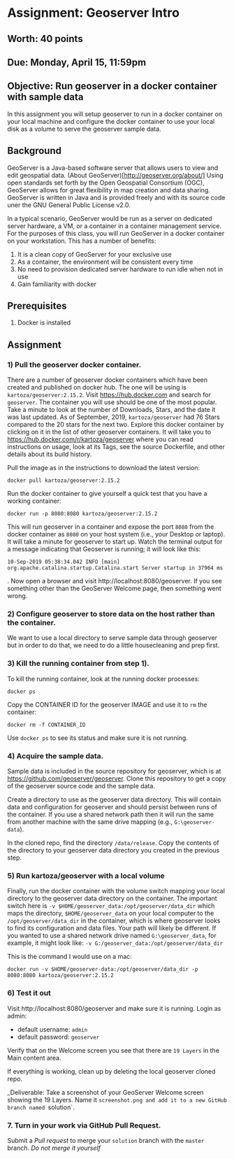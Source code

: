 # Assignment: Geoserver Intro
## Worth: 40 points
## Due: Monday, April 15, 11:59pm

## Objective: Run geoserver in a docker container with sample data

In this assignment you will setup geoserver to run in a docker container on your local machine and configure the docker container to use your local disk as a volume to serve the geoserver sample data. 

## Background
GeoServer is a Java-based software server that allows users to view and edit geospatial data. (About GeoServer)[http://geoserver.org/about/] Using open standards set forth by the Open Geospatial Consortium (OGC), GeoServer allows for great flexibility in map creation and data sharing. GeoServer is written in Java and is provided freely and with its source code uner the GNU General Public License v2.0.

In a typical scenario, GeoServer would be run as a server on dedicated server hardware, a VM, or a container in a container management service. For the purposes of this class, you will run GeoServer in a docker container on your workstation. This has a number of benefits:
1) It is a clean copy of GeoServer for your exclusive use
2) As a container, the environment will be consistent every time
3) No need to provision dedicated server hardware to run idle when not in use
4) Gain familiarity with docker

## Prerequisites
1) Docker is installed

## Assignment

### 1) Pull the geoserver docker container.

There are a number of geoserver docker containers which have been created and published on docker hub. The one will be using is `kartoza/geoserver:2.15.2`. Visit https://hub.docker.com and search for `geoserver`. The container you will use should be one of the most popular. Take a minute to look at the number of Downloads, Stars, and the date it was last updated. As of September, 2019, `kartoza/geoserver` had 76 Stars compared to the 20 stars for the next two. Explore this docker container by clicking on it in the list of other geoserver containers. It will take you to https://hub.docker.com/r/kartoza/geoserver where you can read instructions on usage, look at its Tags, see the source Dockerfile, and other details about its build history.

Pull the image as in the instructions to download the latest version:

```
docker pull kartoza/geoserver:2.15.2
```

Run the docker container to give yourself a quick test that you have a working container:

```
docker run -p 8080:8080 kartoza/geoserver:2.15.2
```

This will run geoserver in a container and expose the port `8080` from the docker container as `8080` on your host system (i.e., your Desktop or laptop). It will take a minute for geoserver to start up. Watch the terminal output for a message indicating that Geoserver is running; it will look like this: 
```
10-Sep-2019 05:38:34.042 INFO [main] org.apache.catalina.startup.Catalina.start Server startup in 37964 ms
```
. Now open a browser and visit http://localhost:8080/geoserver. If you see something other than the GeoServer Welcome page, then something went wrong.

### 2) Configure geoserver to store data on the host rather than the container.

We want to use a local directory to serve sample data through geoserver but in order to do that, we need to do a little housecleaning and prep first.

### 3) Kill the running container from step 1). 
To kill the running container, look at the running docker processes:
```
docker ps
```
Copy the CONTAINER ID for the geoserver IMAGE and use it to `rm` the container:
```
docker rm -f CONTAINER_ID
```
Use `docker ps` to see its status and make sure it is not running.

### 4) Acquire the sample data. 
Sample data is included in the source repository for geoserver, which is at https://github.com/geoserver/geoserver. Clone this repository to get a copy of the geoserver source code and the sample data. 

Create a directory to use as the geoserver data directory. This will contain data and configuration for geoserver and should persist between runs of the container. If you use a shared network path then it will run the same from another machine with the same drive mapping (e.g., `G:\geoserver-data`). 

In the cloned repo, find the directory `/data/release`. Copy the contents of the directory to your geoserver data directory you created in the previous step.

### 5) Run kartoza/geoserver with a local volume
Finally, run the docker container with the volume switch mapping your local directory to the geoserver data directory on the container. The important switch here is `-v $HOME/geoserver_data:/opt/geoserver/data_dir` which maps the directory, `$HOME/geoserver_data` on your local computer to the `/opt/geoserver/data_dir` in the container, which is where geoserver looks to find its configuration and data files. Your path will likely be different. If you wanted to use a shared network drive named `G:\geoserver_data`, for example, it might look like: `-v G:/geoserver_data:/opt/geoserver/data_dir`

This is the command I would use on a mac:

```
docker run -v $HOME/geoserver-data:/opt/geoserver/data_dir -p 8080:8080 kartoza/geoserver:2.15.2
```

### 6) Test it out
Visit http://localhost:8080/geoserver and make sure it is running. Login as admin:
- default username: `admin`
- default password: `geoserver`

Verify that on the Welcome screen you see that there are `19 Layers` in the Main content area. 

If everything is working, clean up by deleting the local geoserver cloned repo.

_Deliverable: Take a screenshot of your GeoServer Welcome screen showing the 19 Layers. Name it `screenshot.png and add it to a new GitHub branch named `solution`. 

### 7. Turn in your work via GitHub Pull Request. 

Submit a *Pull request* to merge your `solution` branch with the `master` branch. _Do not merge it yourself_

